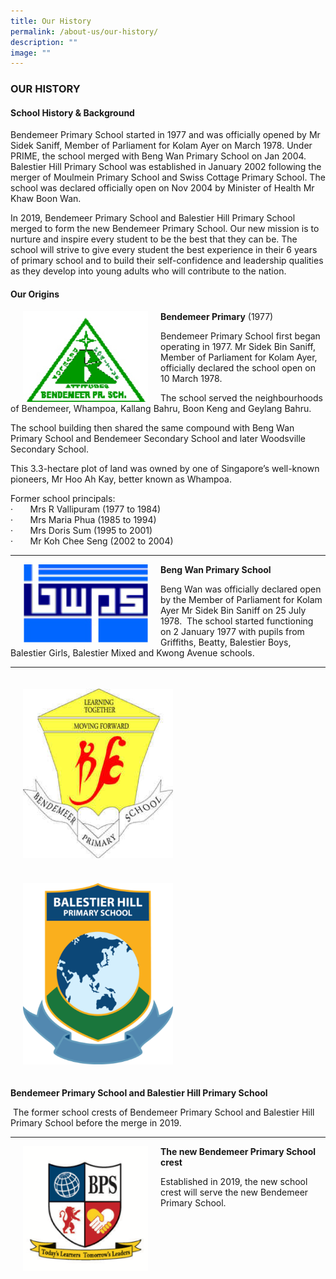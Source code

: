 ```yaml
---
title: Our History
permalink: /about-us/our-history/
description: ""
image: ""
---
```

### OUR HISTORY

#### School History &amp; Background


Bendemeer Primary School started in 1977 and was officially opened by Mr Sidek Saniff, Member of Parliament for Kolam Ayer on March 1978. Under PRIME, the school merged with Beng Wan Primary School on Jan 2004. Balestier Hill Primary School was established in January 2002 following the merger of Moulmein Primary School and Swiss Cottage Primary School. The school was declared officially open on Nov 2004 by Minister of Health Mr Khaw Boon Wan.&nbsp;

  

In 2019, Bendemeer Primary School and Balestier Hill Primary School merged to form the new Bendemeer Primary School. Our new mission is to nurture and inspire every student to be the best that they can be. The school will strive to give every student the best experience in their 6 years of primary school and to build their self-confidence and leadership qualities as they develop into young adults who will contribute to the nation.  

  

#### Our Origins


<img src="/images/Bendemeer%20Logos/bendemeer-pri-1.png" align="left" style="width:200px; margin:0px 20px"> 
		 
**Bendemeer Primary** (1977)<br>

Bendemeer Primary School first began operating in 1977. Mr Sidek Bin Saniff, Member of Parliament for Kolam Ayer, officially declared the school open on 10 March 1978.

The school served the neighbourhoods of Bendemeer, Whampoa, Kallang Bahru, Boon Keng and Geylang Bahru.

The school building then shared the same compound with Beng Wan Primary School and Bendemeer Secondary School and later Woodsville Secondary School.

This 3.3-hectare plot of land was owned by one of Singapore’s well-known pioneers, Mr Hoo Ah Kay, better known as Whampoa.

Former school principals:<br>
·&nbsp;&nbsp;&nbsp;&nbsp;&nbsp;&nbsp; Mrs R Vallipuram (1977 to 1984)<br>
·&nbsp;&nbsp;&nbsp;&nbsp;&nbsp;&nbsp; Mrs Maria Phua (1985 to 1994)<br>
·&nbsp;&nbsp;&nbsp;&nbsp;&nbsp;&nbsp; Mrs Doris Sum (1995 to 2001)<br>
·&nbsp;&nbsp;&nbsp;&nbsp;&nbsp;&nbsp; Mr Koh Chee Seng (2002 to 2004)<br>


***

<img src="/images/Bendemeer%20Logos/Beng-Wan-Primary-2.png" align="left" style="width:200px; margin:0px 20px">
		 
**Beng Wan Primary School**

Beng Wan was officially declared open by the Member of Parliament for Kolam Ayer Mr Sidek Bin Saniff on 25 July 1978.&nbsp; The school started functioning on 2 January 1977 with pupils from Griffiths, Beatty, Balestier Boys, Balestier Girls, Balestier Mixed and Kwong Avenue schools.

* * *

<img src="/images/Bendemeer%20Logos/Bendemeer-Primary-3.png" style="width:240px; padding:20px; float:left;">
		 

<img src="/images/Bendemeer%20Logos/Balestier-Hill-Primary-3.png" style="width:240px; padding: 20px">
		 
**Bendemeer Primary School and Balestier Hill Primary School**

&nbsp;The former school crests of Bendemeer Primary School and Balestier Hill Primary School before the merge in 2019.
 
 * * *

<img src="/images/Bendemeer%20Logos/Bendemeer-Primary-Final.png" align="left" style="width:200px; margin:0px 20px">
  
**The new Bendemeer Primary School crest**

Established in 2019, the new school crest will serve the new Bendemeer Primary School.